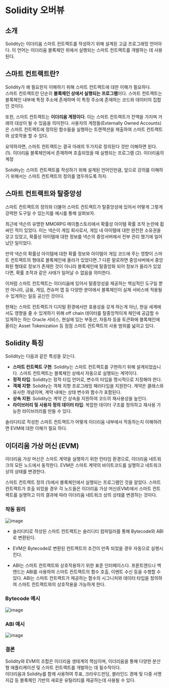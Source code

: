# Solidity 오버뷰

## 소개

Solidity는 이더리움 스마트 컨트랙트를 작성하기 위해 설계된 고급 프로그래밍 언어아다. 이 언어는 이더리움 블록체인 위에서 실행되는 스마트 컨트랙트를 개발하는 데 사용된다.


## 스마트 컨트랙트란? 

Solidity가 왜 필요한지 이해하기 위해 스마트 컨트랙트에 대한 이해가 필요하다.   
스마트 컨트랙트란 단순히 **블록체인 상에서 실행되는 프로그램**이다. 스마트 컨트랙트는 블록체인 내부에 특정 주소에 존재하며 이 특정 주소에 존재하는 코드와 데이터의 집합인 것이다.  

또한, 스마트 컨트랙트는 **이더리움 계정이다**. 이는 스마트 컨트랙트가 잔액을 가지며 거래의 대상이 될 수 있음을 의미한다. 사용자의 계정들(Externally Owned Accounts)은 스마트 컨트랙트에 정의된 함수들을 실행하는 트랜잭션을 제출하여 스마트 컨트랙트와 상호작용 할 수 있다.  

요약하자면, 스마트 컨트랙트는 결국 아래의 두가지로 정의된다 것만 이해하면 된다.
(1). 이더리움 블록체인에서 존재하며 호출되었을 때 실행되는 프로그램
(2). 이더리움의 계정

Solidity는 스마트 컨트랙트를 작성하기 위해 설계된 언어인만큼, 앞으로 강의를 이해하기 위해서는 스마트 컨트랙트의 정의를 염두하도록 하자.

## 스마트 컨트랙트와 탈중앙성  

스마트 컨트랙트의 정의와 더불어 스마트 컨트랙트가 탈중앙성에 있어서 어떻게 그렇게 강력한 도구일 수 있는지를 예시를 통해 살펴보자. 

최근에 넥슨의 유명한 MMORPG 메이플스토리에서 확률성 아이템 확률 조작 논란에 휩싸인 적이 있었다. 이는 넥슨이 게임 회사로서, 게임 내 아이템에 대한 완전한 소유권을 갖고 있었고, 확률성 아이템에 대한 정보를 넥슨의 중앙서버에서 전부 관리 했기에 일어났던 일이었다.  

만약 넥슨의 확률성 아이템에 대한 확률 정보와 아이템이 게임 코드에 주는 영향이 스마트 컨트랙트의 형태로 블록체인에 올라가 있었다면..? 다른 말로하면 중앙서버에서 중앙화된 형태로 정보가 존재한 것이 아니라 블록체인에 탈중앙화 되어 정보가 올라가 있었다면, 확률 조작과 같은 사태가 일어날 수 없음을 의미한다.  

이처럼 스마트 컨트랙트는 이더리움에 있어서 탈중앙성을 제공하는 핵심적인 도구일 뿐만 아니라, 금융, 게임, 컨슈머 앱 등 다양한 분야에서 블록체인이 실제 서비스에 적용될 수 있게하는 일등 공신인 것이다.

현재는 스마트 컨트랙트가 디지털 환경에서만 효용성을 갖게 하는게 아닌, 현실 세계에서도 영향을 줄 수 있게하기 위해 off chain 데이터를 탈중앙적이게 체인에 공급할 수 있게하는 하는 Oracle 서비스, 현실에 있는 부동산, 자동차 등을 토큰화에 블록체인에 올리는 Asset Tokenization 등 점점 스마트 컨트랙트의 사용 범위를 넓히고 있다.  



## Solidity 특징

Solidity는 다음과 같은 특성을 갖는다. 

- **스마트 컨트랙트 구현**: Solidity는 스마트 컨트랙트를 구현하기 위해 설계되었습니다. 스마트 컨트랙트는 블록체인 상에서 자동으로 실행되는 계약이다.
- **정적 타입**: Solidity는 정적 타입 언어로, 변수의 타입을 명시적으로 지정해야 한다.
- **객체 지향**: Solidity는 객체 지향 프로그래밍 패러다임을 지원한다. 계약은 클래스와 유사한 개념이며, 계약 내에는 상태 변수와 함수가 포함된다.
- **상속 지원**: Solidity는 계약 간 상속을 지원하여 코드의 재사용성을 높인다.
- **라이브러리 및 사용자 정의 데이터 타입**: 복잡한 데이터 구조를 정의하고 재사용 가능한 라이브러리를 만들 수 있다.

솔리디티로 작성한 스마트 컨트랙트가 어떻게 이더리움 내부에서 작동하는지 이해하려면 EVM에 대한 이해가 필요 하다. 

## 이더리움 가상 머신 (EVM)

이더리움 가상 머신은 스마트 계약을 실행하기 위한 런타임 환경으로, 이더리움 네트워크의 모든 노드에서 동작한다. EVM은 스마트 계약의 바이트코드를 실행하고 네트워크 상의 상태를 변경한다.

스마트 컨트랙트 정의 (1)에서 블록체인에서 실행되는 프로그램인 것을 알았다. 스마트 컨트랙트가 호출 되었을 경우 각 노드들은 이더리움 가상 머신(EVM)에서 스마트 컨트랙트를 실행하고 이의 결과에 따라 이더리움 네트워크 상의 상태를 변경하는 것이다. 



### 작동 원리

![image](https://github.com/Joon2000/Solidity-modules/assets/87323564/3077ac5a-1b37-4b95-8920-58914f5e2dbe)

- 솔리디티로 작성된 스마트 컨트랙트는 솔리디티 컴파일러를 통해 Bytecode와 ABI로 변환된다.  
- EVM은 Bytecode로 변환된 컨트랙트의 조건이 만족 되었을 경우 자동으로 실행시킨다.

- ABI는 스마트 컨트랙트와 상호작용하기 위한 표준 인터페이스다. 프론트엔드나 백엔드는 ABI를 사용하여 스마트 컨트랙트의 함수 호출, 이벤트 수신 등을 수행할 수 있다. ABI는 스마트 컨트랙트가 제공하는 함수의 시그니처와 데이터 타입을 정의하여 스마트 컨트랙트와의 상호작용을 가능하게 한다.


### Bytecode 예시 
![image](https://github.com/Joon2000/Solidity-modules/assets/87323564/21bd4c81-d3be-4135-b151-7aae639da6d9)
  
### ABI 예시
![image](https://github.com/Joon2000/Solidity-modules/assets/87323564/55f4d368-2b8f-449e-b14b-71da4d3b1c7c)


### 결론 

Solidity와 EVM의 조합은 이더리움 생태계의 핵심이며, 이더리움을 통해 다양한 분산형 애플리케이션 및 스마트 컨트랙트를 개발하는 데 필수적이다.  
이더리움과 Solidity를 함께 사용하여 투표, 크라우드펀딩, 블라인드 경매 및 다중 서명 지갑 등 블록체인 기반의 새로운 유틸리티를 제공하는데 사용될 수 있다. 
